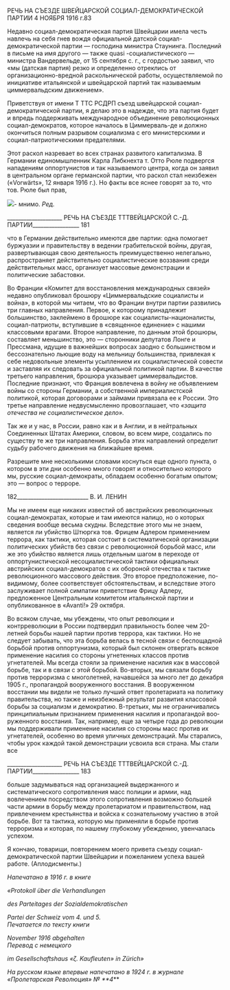 РЕЧЬ НА СЪЕЗДЕ ШВЕЙЦАРСКОЙ СОЦИАЛ-ДЕМОКРАТИЧЕСКОЙ ПАРТИИ 4 НОЯБРЯ 1916 г.83

Недавно социал-демократическая партия Швейцарии имела честь навлечь на себя гнев вождя официальной датской социал-демократической партии — господина мини­стра Стаунинга. Последний в письме на имя другого — также quasi -социалистического — министра Вандервельде, от 15 сентября с. г., с гордостью заявил, что «мы (датская партия) резко и определенно отреклись от организационно-вредной раскольнической работы, осуществляемой по инициативе итальянской и швейцарской партий так назы­ваемым циммервальдским движением».

Приветствуя от имени Τ TTC РСДРП съезд швейцарской социал-демократической пар­тии, я делаю это в надежде, что эта партия будет и впредь поддерживать международ­ное объединение революционных социал-демократов, которое началось в Циммерваль-де и должно окончиться полным разрывом социализма с его министерскими и социал-патриотическими предателями.

Этот раскол назревает во всех странах развитого капитализма. В Германии едино­мышленник Карла Либкнехта т. Отто Рюле подвергся нападениям оппортунистов и так называемого центра, когда он заявил в центральном органе германской партии, что раскол стал неизбежен («Vorwärts», 12 января 1916 г.). Но факты все яснее говорят за то, что тов. Рюле был прав,

![](file:///C:/Users/bot32/AppData/Local/Temp/msohtmlclip1/01/clip_image001.png)- мнимо. _Ред._

  

____________________ РЕЧЬ НА СЪЕЗДЕ ТТТВЕЙЦАРСКОЙ С.-Д. ПАРТИИ_________________ 181

что в Германии действительно имеются две партии: одна помогает буржуазии и прави­тельству в ведении грабительской войны, другая, развертывающая свою деятельность преимущественно нелегально, распространяет действительно социалистические воз­звания среди действительных масс, организует массовые демонстрации и политические забастовки.

Во Франции «Комитет для восстановления международных связей» недавно опуб­ликовал брошюру «Циммервальдские социалисты и война», в которой мы читаем, что во Франции внутри партии развились три главных направления. Первое, к которому принадлежит большинство, заклеймено в брошюре как социалисты-националисты, со­циал-патриоты, вступившие в «священное единение» с нашими классовыми врагами. Второе направление, по данным этой брошюры, составляет меньшинство, это — сто­ронники депутатов Лонге и Прессмана, идущие в важнейших вопросах заодно с боль­шинством и бессознательно льющие воду на мельницу большинства, привлекая к себе недовольные элементы усыплением их социалистической совести и заставляя их следо­вать за официальной политикой партии. В качестве третьего направления, брошюра указывает циммервальдистов. Последние признают, что Франция вовлечена в войну не объявлением войны со стороны Германии, а собственной империалистской политикой, которая договорами и займами привязала ее к России. Это третье направление недву­смысленно провозглашает, что _«защита отечества не социалистическое дело»._

Так же и у нас, в России, равно как и в Англии, и в нейтральных Соединенных Шта­тах Америки, словом, во всем мире, создались по существу те же три направления. Борьба этих направлений определит судьбу рабочего движения на ближайшее время.

Разрешите мне несколькими словами коснуться еще одного пункта, о котором в эти дни особенно много говорят и относительно которого мы, русские социал-демократы, обладаем особенно богатым опытом; это — вопрос о терроре.

  

182__________________________ В. И. ЛЕНИН

Мы не имеем еще никаких известий об австрийских революционных социал-демократах, которые и там имеются налицо, но о которых сведения вообще весьма скудны. Вследствие этого мы не знаем, является ли убийство Штюргка тов. Фрицем Адлером применением террора, как тактики, которая состоит в систематической орга­низации политических убийств без связи с революционной борьбой масс, или же это убийство является лишь отдельным шагом в переходе от оппортунистической несоциа­листической тактики официальных австрийских социал-демократов с их обороной оте­чества к тактике революционного массового действия. Это второе предположение, по-видимому, более соответствует обстоятельствам, и вследствие этого заслуживает пол­ной симпатии приветствие Фрицу Адлеру, предложенное Центральным комитетом итальянской партии и опубликованное в «Avanti!» 29 октября.

Во всяком случае, мы убеждены, что опыт революции и контрреволюции в России подтвердил правильность более чем 20-летней борьбы нашей партии против террора, как тактики. Но не следует забывать, что эта борьба велась в тесной связи с беспощад­ной борьбой против оппортунизма, который был склонен отвергать всякое применение насилия со стороны угнетенных классов против угнетателей. Мы всегда стояли за при­менение насилия как в массовой борьбе, так и в связи с этой борьбой. Во-вторых, мы связали борьбу против терроризма с многолетней, начавшейся за много лет до декабря 1905 г., пропагандой вооруженного восстания. В вооруженном восстании мы видели не только лучший ответ пролетариата на политику правительства, но также и неизбежный результат развития классовой борьбы за социализм и демократию. В-третьих, мы не ограничивались принципиальным признанием применения насилия и пропагандой воо­руженного восстания. Так, например, еще за четыре года до революции мы поддержи­вали применение насилия со стороны масс против их угнетателей, особенно во время уличных демонстраций. Мы старались, чтобы урок каждой такой демонстрации усвои­ла вся страна. Мы стали все

  

____________________ РЕЧЬ НА СЪЕЗДЕ ТТТВЕЙЦАРСКОЙ С.-Д. ПАРТИИ_________________ 183

больше задумываться над организацией выдержанного и систематического сопротив­ления масс полиции и армии, над вовлечением посредством этого сопротивления воз­можно большей части армии в борьбу между пролетариатом и правительством, над привлечением крестьянства и войска к сознательному участию в этой борьбе. Вот та тактика, которую мы применяли в борьбе против терроризма и которая, по нашему глубокому убеждению, увенчалась успехом.

Я кончаю, товарищи, повторением моего привета съезду социал-демократической партии Швейцарии и пожеланием успеха вашей работе. (Аплодисменты.)

_Напечатано в 1916 г. в книге_

_«Protokoll über die Verhandlungen_

_des Parteitages der Sozialdemokratischen_

_Partei der Schweiz vom_ _4._ _und_ _5._                                                        _Печатается по тексту книги_

_November_ _1916_ _abgehalten_                                                                     _Перевод_ _с_ _немецкого_

_im Gesellschaftshaus_ _«ζ._ _Kaufleuten» in Zürich»_

_На русском языке впервые напечатано в 1924 г. в журнале «Пролетарская Революция» № **4_**
